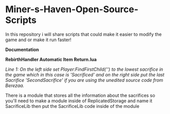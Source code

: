 # Miner-s-Haven-Open-Source-Scripts
In this repository i will share scripts that could make it easier to modify the game and or make it run faster!

**Documentation**

**RebirthHandler Automatic Item Return.lua**

*Line 1: On the left side set Player:FindFirstChild('') to the lowest sacrifice in the game which in this case is 'Sacrificed' and on the right side put the last Sacrifice 'SecondSacrifice' if you are using the unedited source code from Berezaa.*

There is a module that stores all the information about the sacrifices so you'll need to make a module inside of ReplicatedStorage and name it SacrificeLib then put the SacrificeLib code inside of the module
